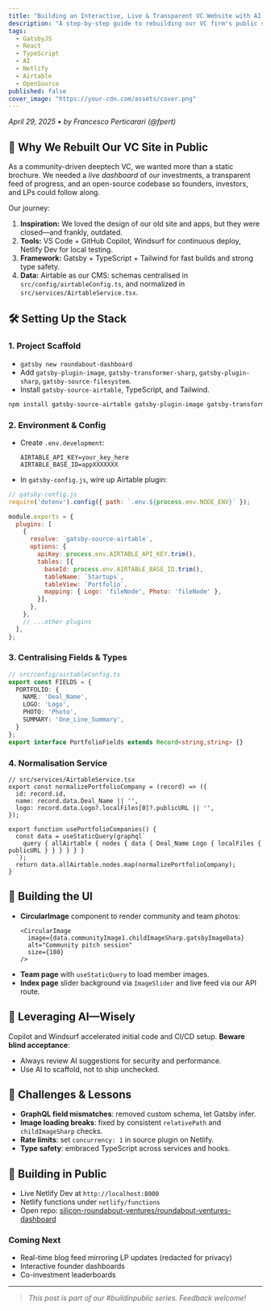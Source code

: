 ```yaml
---
title: "Building an Interactive, Live & Transparent VC Website with AI, React & Gatsby"
description: "A step-by-step guide to rebuilding our VC firm's public site in the open, leveraging AI assistance, Gatsby, Airtable, and Windsurf for continuous deployment."
tags:
  - GatsbyJS
  - React
  - TypeScript
  - AI
  - Netlify
  - Airtable
  - OpenSource
published: false
cover_image: "https://your-cdn.com/assets/cover.png"
---
```


*April 29, 2025 • by Francesco Perticarari (@fpert)*

## 🚀 Why We Rebuilt Our VC Site in Public

As a community-driven deeptech VC, we wanted more than a static brochure. We needed a _live dashboard_ of our investments, a transparent feed of progress, and an open-source codebase so founders, investors, and LPs could follow along.

Our journey:

1. **Inspiration:** We loved the design of our old site and apps, but they were closed—and frankly, outdated.
2. **Tools:** VS Code + GitHub Copilot, Windsurf for continuous deploy, Netlify Dev for local testing.
3. **Framework:** Gatsby + TypeScript + Tailwind for fast builds and strong type safety.
4. **Data:** Airtable as our CMS: schemas centralised in `src/config/airtableConfig.ts`, and normalized in `src/services/AirtableService.tsx`.

## 🛠️ Setting Up the Stack

### 1. Project Scaffold

- `gatsby new roundabout-dashboard`
- Add `gatsby-plugin-image`, `gatsby-transformer-sharp`, `gatsby-plugin-sharp`, `gatsby-source-filesystem`.
- Install `gatsby-source-airtable`, TypeScript, and Tailwind.

```bash
npm install gatsby-source-airtable gatsby-plugin-image gatsby-transformer-sharp gatsby-plugin-sharp tailwindcss typescript
```

### 2. Environment & Config

- Create `.env.development`:
  ```env
  AIRTABLE_API_KEY=your_key_here
  AIRTABLE_BASE_ID=appXXXXXXX
  ```

- In `gatsby-config.js`, wire up Airtable plugin:

```js
// gatsby-config.js
require('dotenv').config({ path: `.env.${process.env.NODE_ENV}` });

module.exports = {
  plugins: [
    {
      resolve: `gatsby-source-airtable`,
      options: {
        apiKey: process.env.AIRTABLE_API_KEY.trim(),
        tables: [{
          baseId: process.env.AIRTABLE_BASE_ID.trim(),
          tableName: `Startups`,
          tableView: `Portfolio`,
          mapping: { Logo: 'fileNode', Photo: 'fileNode' },
        }],
      },
    },
    // ...other plugins
  ],
};
```

### 3. Centralising Fields & Types

```ts
// src/config/airtableConfig.ts
export const FIELDS = {
  PORTFOLIO: {
    NAME: 'Deal_Name',
    LOGO: 'Logo',
    PHOTO: 'Photo',
    SUMMARY: 'One_Line_Summary',
  }
};
export interface PortfolioFields extends Record<string,string> {}
```

### 4. Normalisation Service

```tsx
// src/services/AirtableService.tsx
export const normalizePortfolioCompany = (record) => ({
  id: record.id,
  name: record.data.Deal_Name || '',
  logo: record.data.Logo?.localFiles[0]?.publicURL || '',
});

export function usePortfolioCompanies() {
  const data = useStaticQuery(graphql`
    query { allAirtable { nodes { data { Deal_Name Logo { localFiles { publicURL } } } } } }
  `);
  return data.allAirtable.nodes.map(normalizePortfolioCompany);
}
```

## 🎨 Building the UI

- **CircularImage** component to render community and team photos:
  ```tsx
  <CircularImage
    image={data.communityImage1.childImageSharp.gatsbyImageData}
    alt="Community pitch session"
    size={180}
  />
  ```
- **Team page** with `useStaticQuery` to load member images.
- **Index page** slider background via `ImageSlider` and live feed via our API route.

## 🤖 Leveraging AI—Wisely

Copilot and Windsurf accelerated initial code and CI/CD setup. **Beware blind acceptance**:

- Always review AI suggestions for security and performance.
- Use AI to scaffold, not to ship unchecked.

## 🚧 Challenges & Lessons

- **GraphQL field mismatches**: removed custom schema, let Gatsby infer.
- **Image loading breaks**: fixed by consistent `relativePath` and `childImageSharp` checks.
- **Rate limits**: set `concurrency: 1` in source plugin on Netlify.
- **Type safety**: embraced TypeScript across services and hooks.

## 🌱 Building in Public

- Live Netlify Dev at `http://localhost:8000`
- Netlify functions under `netlify/functions`
- Open repo: [silicon-roundabout-ventures/roundabout-ventures-dashboard](https://github.com/silicon-roundabout-ventures/roundabout-ventures-dashboard)

### Coming Next

- Real-time blog feed mirroring LP updates (redacted for privacy)
- Interactive founder dashboards
- Co-investment leaderboards

---

> _This post is part of our #buildinpublic series. Feedback welcome!_
